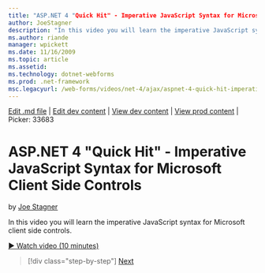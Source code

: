 ```yaml
---
title: "ASP.NET 4 "Quick Hit" - Imperative JavaScript Syntax for Microsoft Client Side Controls | Microsoft Docs"
author: JoeStagner
description: "In this video you will learn the imperative JavaScript syntax for Microsoft client side controls."
ms.author: riande
manager: wpickett
ms.date: 11/16/2009
ms.topic: article
ms.assetid: 
ms.technology: dotnet-webforms
ms.prod: .net-framework
msc.legacyurl: /web-forms/videos/net-4/ajax/aspnet-4-quick-hit-imperative-javascript-syntax-for-microsoft-client-side-controls
---
```

[Edit .md file](C:\Projects\msc\dev\Msc.Www\Web.ASP\App_Data\github\web-forms\videos\net-4\ajax\aspnet-4-quick-hit-imperative-javascript-syntax-for-microsoft-client-side-controls.md) | [Edit dev content](http://www.aspdev.net/umbraco#/content/content/edit/26660) | [View dev content](http://docs.aspdev.net/tutorials/web-forms/videos/net-4/ajax/aspnet-4-quick-hit-imperative-javascript-syntax-for-microsoft-client-side-controls.html) | [View prod content](http://www.asp.net/web-forms/videos/net-4/ajax/aspnet-4-quick-hit-imperative-javascript-syntax-for-microsoft-client-side-controls) | Picker: 33683

ASP.NET 4 "Quick Hit" - Imperative JavaScript Syntax for Microsoft Client Side Controls
====================
by [Joe Stagner](https://github.com/JoeStagner)

In this video you will learn the imperative JavaScript syntax for Microsoft client side controls. 

[&#9654; Watch video (10 minutes)](https://channel9.msdn.com/Blogs/ASP-NET-Site-Videos/aspnet-4-quick-hit-imperative-javascript-syntax-for-microsoft-client-side-controls)

>[!div class="step-by-step"] [Next](aspnet-4-quick-hit-the-scriptloader.md)